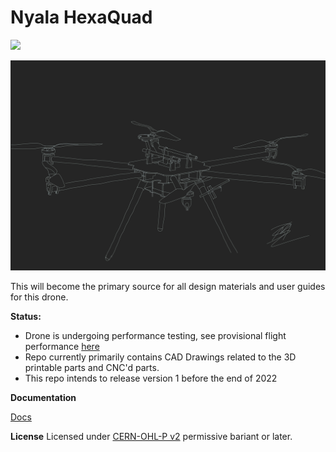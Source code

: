 # Nyala HexaQuad
![](../../docs/Images/Aesthetic/HexaQuadTracing.jpg)

<a href="https://github.com/landrs-toolkit/LANDRs-Science-Drone/blob/main/Design/MechanicalDesign/MotorMounts/MMPrintV1.3c.STL">
         <img alt="3DPrintBanner" src="docs/Images/Aesthetic/HexaQuadTracing.jpg" width=600>
 </a>

This will become the primary source for all design materials and user guides for this drone.

**Status:**
* Drone is undergoing performance testing, see provisional flight performance [here](https://youtu.be/huQ6nF6V_Ks)
* Repo currently primarily contains CAD Drawings related to the 3D printable parts and CNC'd parts.
* This repo intends to release version 1 before the end of 2022

**Documentation**

[Docs](https://www.landrs.org/LANDRs-Science-Drone/)

**License**
Licensed under [CERN-OHL-P v2](https://cern.ch/cern-ohl) permissive bariant or later.
